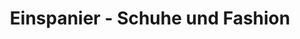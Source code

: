 ---
title: "Einspanier - Schuhe und Fashion"
url: /haren-ems/einspanier-schuhe-und-fashion/
shop: Schuhe
---